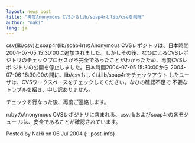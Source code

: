 ```yaml
---
layout: news_post
title: "再度Anonymous CVSからlib/soap4rとlib/csvを削除"
author: "maki"
lang: ja
---
```


csv(lib/csv)とsoap4r(lib/soap4r)のAnonymous CVSレポジトリは、日本時間 2004-07-05
15:30:00に追加されました。しかしその後、なひによるCVSレポ ジトリのチェックプロセスが不完全であったことがわかったため、再度CVSレポ
ジトリの公開を停止しました。日本時間2004-07-05 15:30:00から 2004-07-06
16:30:00の間に、lib/csvもしくはlib/soap4rをチェックアウト
したユーザは、CVSワークスペースをチェックしてください。なひの確認不足で 不要なトラブルを招き、申し訳ありません。

チェックを行なった後、再度ご連絡します。

rubyのAnonymous CVSレポジトリに含まれる、csv.rbおよびsoap4rの各モジュー ルは、安全であることが確認されています。

Posted by NaHi on 06 Jul 2004
{: .post-info}

